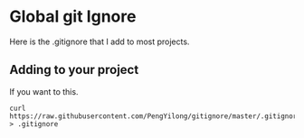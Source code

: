 # Global git Ignore
Here is the .gitignore that I add to most projects.

## Adding to your project
If you want to this.
```
curl https://raw.githubusercontent.com/PengYilong/gitignore/master/.gitignore > .gitignore
```
